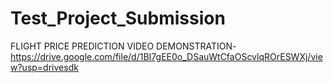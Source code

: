 # Test_Project_Submission
FLIGHT PRICE PREDICTION
VIDEO DEMONSTRATION- https://drive.google.com/file/d/1BI7gEE0o_DSauWtCfaOScvlqROrESWXj/view?usp=drivesdk
